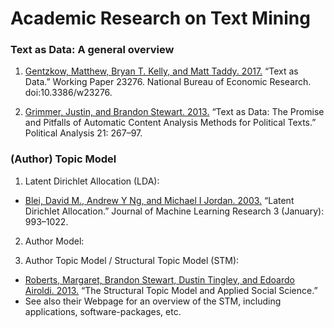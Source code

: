 # Academic Research on Text Mining

### Text as Data: A general overview

1. [Gentzkow, Matthew, Bryan T. Kelly, and Matt Taddy. 2017.](https://web.stanford.edu/~gentzkow/research/text-as-data.pdf) “Text as Data.” Working Paper 23276. National Bureau of Economic Research. doi:10.3386/w23276.

2. [Grimmer, Justin, and Brandon Stewart. 2013.](https://scholar.princeton.edu/bstewart/publications/text-data-promise-and-pitfalls-automatic-content-analysis-methods-political) “Text as Data: The Promise and Pitfalls of Automatic Content Analysis Methods for Political Texts.” Political Analysis 21: 267–97.

### (Author) Topic Model

1. Latent Dirichlet Allocation (LDA):

  - [Blei, David M., Andrew Y Ng, and Michael I Jordan. 2003.](https://endymecy.gitbooks.io/spark-ml-source-analysis/content/%E8%81%9A%E7%B1%BB/LDA/docs/Latent%20Dirichlet%20Allocation.pdf) “Latent Dirichlet Allocation.” Journal of Machine Learning Research 3 (January): 993–1022.

2. Author Model:

3. Author Topic Model / Structural Topic Model (STM):

  - [Roberts, Margaret, Brandon Stewart, Dustin Tingley, and Edoardo Airoldi. 2013.](https://scholar.princeton.edu/bstewart/publications/structural-topic-model-and-applied-social-science) “The Structural Topic Model and Applied Social Science.”
  - See also their Webpage for an overview of the STM, including applications, software-packages, etc.
